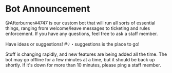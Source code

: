 # Bot Announcement
@Afterburner#4747 is our custom bot that will run all sorts of essential things, ranging from welcome/leave messages to ticketing and rules enforcement. If you have any questions, feel free to ask a staff member.

Have ideas or suggestions! #💡・suggestions is the place to go!

Stuff is changing rapidly, and new features are being added all the time. The bot may go offline for a few minutes at a time, but it should be back up shortly. If it's down for more than 10 minutes, please ping a staff member.